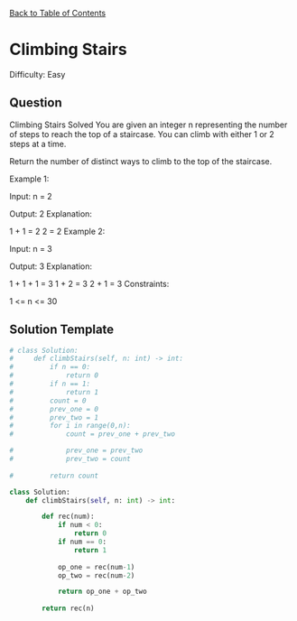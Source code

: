 [Back to Table of Contents](../README.md)

# Climbing Stairs
Difficulty: Easy

## Question
Climbing Stairs
Solved 
You are given an integer n representing the number of steps to reach the top of a staircase. You can climb with either 1 or 2 steps at a time.

Return the number of distinct ways to climb to the top of the staircase.

Example 1:

Input: n = 2

Output: 2
Explanation:

1 + 1 = 2
2 = 2
Example 2:

Input: n = 3

Output: 3
Explanation:

1 + 1 + 1 = 3
1 + 2 = 3
2 + 1 = 3
Constraints:

1 <= n <= 30

## Solution Template
```python
# class Solution:
#     def climbStairs(self, n: int) -> int:
#         if n == 0:
#             return 0
#         if n == 1:
#             return 1
#         count = 0
#         prev_one = 0
#         prev_two = 1
#         for i in range(0,n):
#             count = prev_one + prev_two

#             prev_one = prev_two
#             prev_two = count
        
#         return count

class Solution:
    def climbStairs(self, n: int) -> int:

        def rec(num):
            if num < 0:
                return 0
            if num == 0:
                return 1
            
            op_one = rec(num-1)
            op_two = rec(num-2)

            return op_one + op_two
        
        return rec(n)

```
